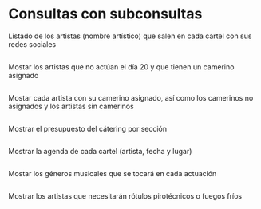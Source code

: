 # Consultas con subconsultas
Listado de los artistas (nombre artístico) que salen en cada cartel con sus redes sociales
```sql
```
Mostar los artistas que no actúan el día 20 y que tienen un camerino asignado
```sql
```
Mostar cada artista con su camerino asignado, así como los camerinos no asignados y los artistas sin camerinos
```sql
```
Mostrar el presupuesto del cátering por sección
```sql
```
Mostrar la agenda de cada cartel (artista, fecha y lugar)
```sql
```
Mostar los géneros musicales que se tocará en cada actuación
```sql
```
Mostrar los artistas que necesitarán rótulos pirotécnicos o fuegos fríos
```sql
```